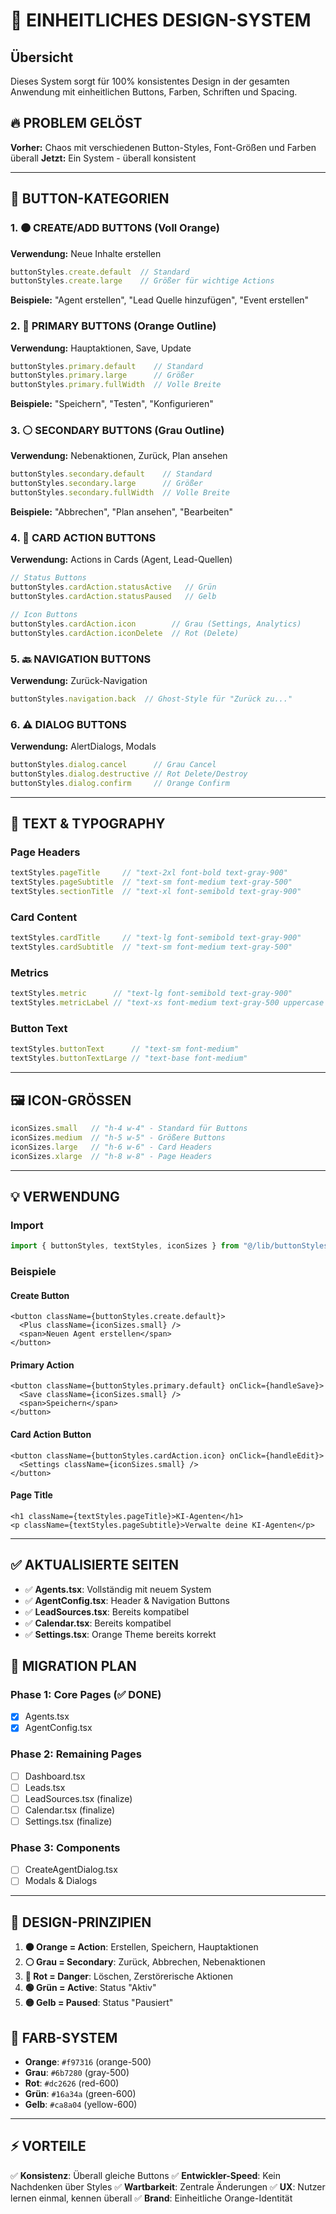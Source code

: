 # 🎯 EINHEITLICHES DESIGN-SYSTEM

## Übersicht
Dieses System sorgt für 100% konsistentes Design in der gesamten Anwendung mit einheitlichen Buttons, Farben, Schriften und Spacing.

## 🔥 PROBLEM GELÖST
**Vorher:** Chaos mit verschiedenen Button-Styles, Font-Größen und Farben überall
**Jetzt:** Ein System - überall konsistent

---

## 🎨 BUTTON-KATEGORIEN

### 1. 🟠 CREATE/ADD BUTTONS (Voll Orange)
**Verwendung:** Neue Inhalte erstellen
```typescript
buttonStyles.create.default  // Standard
buttonStyles.create.large    // Größer für wichtige Actions
```
**Beispiele:** "Agent erstellen", "Lead Quelle hinzufügen", "Event erstellen"

### 2. 🧡 PRIMARY BUTTONS (Orange Outline)  
**Verwendung:** Hauptaktionen, Save, Update
```typescript
buttonStyles.primary.default    // Standard
buttonStyles.primary.large      // Größer
buttonStyles.primary.fullWidth  // Volle Breite
```
**Beispiele:** "Speichern", "Testen", "Konfigurieren"

### 3. ⚪ SECONDARY BUTTONS (Grau Outline)
**Verwendung:** Nebenaktionen, Zurück, Plan ansehen
```typescript
buttonStyles.secondary.default    // Standard
buttonStyles.secondary.large      // Größer
buttonStyles.secondary.fullWidth  // Volle Breite
```
**Beispiele:** "Abbrechen", "Plan ansehen", "Bearbeiten"

### 4. 🎯 CARD ACTION BUTTONS
**Verwendung:** Actions in Cards (Agent, Lead-Quellen)
```typescript
// Status Buttons
buttonStyles.cardAction.statusActive   // Grün
buttonStyles.cardAction.statusPaused   // Gelb

// Icon Buttons
buttonStyles.cardAction.icon        // Grau (Settings, Analytics)
buttonStyles.cardAction.iconDelete  // Rot (Delete)
```

### 5. 🔙 NAVIGATION BUTTONS
**Verwendung:** Zurück-Navigation
```typescript
buttonStyles.navigation.back  // Ghost-Style für "Zurück zu..."
```

### 6. ⚠️ DIALOG BUTTONS
**Verwendung:** AlertDialogs, Modals
```typescript
buttonStyles.dialog.cancel      // Grau Cancel
buttonStyles.dialog.destructive // Rot Delete/Destroy
buttonStyles.dialog.confirm     // Orange Confirm
```

---

## 📝 TEXT & TYPOGRAPHY

### Page Headers
```typescript
textStyles.pageTitle     // "text-2xl font-bold text-gray-900"
textStyles.pageSubtitle  // "text-sm font-medium text-gray-500"
textStyles.sectionTitle  // "text-xl font-semibold text-gray-900"
```

### Card Content
```typescript
textStyles.cardTitle     // "text-lg font-semibold text-gray-900"
textStyles.cardSubtitle  // "text-sm font-medium text-gray-500"
```

### Metrics
```typescript
textStyles.metric      // "text-lg font-semibold text-gray-900"
textStyles.metricLabel // "text-xs font-medium text-gray-500 uppercase tracking-wide"
```

### Button Text
```typescript
textStyles.buttonText      // "text-sm font-medium"
textStyles.buttonTextLarge // "text-base font-medium"
```

---

## 🖼️ ICON-GRÖSSEN

```typescript
iconSizes.small   // "h-4 w-4" - Standard für Buttons
iconSizes.medium  // "h-5 w-5" - Größere Buttons
iconSizes.large   // "h-6 w-6" - Card Headers  
iconSizes.xlarge  // "h-8 w-8" - Page Headers
```

---

## 💡 VERWENDUNG

### Import
```typescript
import { buttonStyles, textStyles, iconSizes } from "@/lib/buttonStyles";
```

### Beispiele

#### Create Button
```tsx
<button className={buttonStyles.create.default}>
  <Plus className={iconSizes.small} />
  <span>Neuen Agent erstellen</span>
</button>
```

#### Primary Action
```tsx
<button className={buttonStyles.primary.default} onClick={handleSave}>
  <Save className={iconSizes.small} />
  <span>Speichern</span>
</button>
```

#### Card Action Button
```tsx
<button className={buttonStyles.cardAction.icon} onClick={handleEdit}>
  <Settings className={iconSizes.small} />
</button>
```

#### Page Title
```tsx
<h1 className={textStyles.pageTitle}>KI-Agenten</h1>
<p className={textStyles.pageSubtitle}>Verwalte deine KI-Agenten</p>
```

---

## ✅ AKTUALISIERTE SEITEN

- ✅ **Agents.tsx**: Vollständig mit neuem System
- ✅ **AgentConfig.tsx**: Header & Navigation Buttons
- ✅ **LeadSources.tsx**: Bereits kompatibel 
- ✅ **Calendar.tsx**: Bereits kompatibel
- ✅ **Settings.tsx**: Orange Theme bereits korrekt

## 🚀 MIGRATION PLAN

### Phase 1: Core Pages (✅ DONE)
- [x] Agents.tsx
- [x] AgentConfig.tsx

### Phase 2: Remaining Pages
- [ ] Dashboard.tsx
- [ ] Leads.tsx  
- [ ] LeadSources.tsx (finalize)
- [ ] Calendar.tsx (finalize)
- [ ] Settings.tsx (finalize)

### Phase 3: Components
- [ ] CreateAgentDialog.tsx
- [ ] Modals & Dialogs

---

## 🎯 DESIGN-PRINZIPIEN

1. **🟠 Orange = Action**: Erstellen, Speichern, Hauptaktionen
2. **⚪ Grau = Secondary**: Zurück, Abbrechen, Nebenaktionen  
3. **🔴 Rot = Danger**: Löschen, Zerstörerische Aktionen
4. **🟢 Grün = Active**: Status "Aktiv"
5. **🟡 Gelb = Paused**: Status "Pausiert"

## 🎨 FARB-SYSTEM

- **Orange**: `#f97316` (orange-500)
- **Grau**: `#6b7280` (gray-500) 
- **Rot**: `#dc2626` (red-600)
- **Grün**: `#16a34a` (green-600)
- **Gelb**: `#ca8a04` (yellow-600)

---

## ⚡ VORTEILE

✅ **Konsistenz**: Überall gleiche Buttons
✅ **Entwickler-Speed**: Kein Nachdenken über Styles
✅ **Wartbarkeit**: Zentrale Änderungen
✅ **UX**: Nutzer lernen einmal, kennen überall
✅ **Brand**: Einheitliche Orange-Identität 